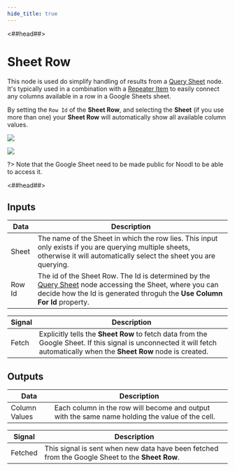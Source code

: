 ```yaml
---
hide_title: true
---
```


<##head##>

# Sheet Row

This node is used do simplify handling of results from a [Query Sheet](/modules/gsheets/node-docs/sheet-row) node. It's typically used in a combination with a [Repeater Item](/nodes/ui-controls/repeater-item) to easily connect any columns available in a row in a Google Sheets sheet.

By setting the `Row Id` of the **Sheet Row**, and selecting the **Sheet** (if you use more than one) your **Sheet Row** will automatically show all available column values.

<div className="ndl-image-with-background l">

![](/modules/gsheets/node-docs/sheet-row/sheet-row-1.png)

</div>

<div className="ndl-image-with-background l">

![](/modules/gsheets/node-docs/sheet-row/sheet-row-2.png)

</div>

?> Note that the Google Sheet need to be made public for Noodl to be able to access it.

<##head##>

## Inputs

| Data                                     | Description                                                                                                                                                                                                                   |
| ---------------------------------------- | ----------------------------------------------------------------------------------------------------------------------------------------------------------------------------------------------------------------------------- |
| <span className="ndl-data">Sheet</span>  | The name of the Sheet in which the row lies. This input only exists if you are querying multiple sheets, otherwise it will automatically select the sheet you are querying.                                                   |
| <span className="ndl-data">Row Id</span> | The id of the Sheet Row. The Id is determined by the [Query Sheet](/modules/gsheets/node-docs/query-sheet) node accessing the Sheet, where you can decide how the Id is generated throguh the **Use Column For Id** property. |

| Signal                                    | Description                                                                                                                                                               |
| ----------------------------------------- | ------------------------------------------------------------------------------------------------------------------------------------------------------------------------- |
| <span className="ndl-signal">Fetch</span> | Explicitly tells the **Sheet Row** to fetch data from the Google Sheet. If this signal is unconnected it will fetch automatically when the **Sheet Row** node is created. |

## Outputs

| Data                                            | Description                                                                                     |
| ----------------------------------------------- | ----------------------------------------------------------------------------------------------- |
| <span className="ndl-data">Column Values</span> | Each column in the row will become and output with the same name holding the value of the cell. |

| Signal                                      | Description                                                                                     |
| ------------------------------------------- | ----------------------------------------------------------------------------------------------- |
| <span className="ndl-signal">Fetched</span> | This signal is sent when new data have been fetched from the Google Sheet to the **Sheet Row**. |
